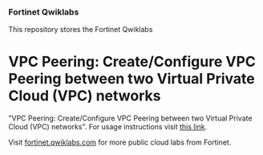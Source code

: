 ### Fortinet Qwiklabs
This repository stores the Fortinet Qwiklabs

# VPC Peering: Create/Configure VPC Peering between two Virtual Private Cloud (VPC) networks
 "VPC Peering: Create/Configure VPC Peering between two Virtual Private Cloud (VPC) networks". For usage instructions visit [this link](vpc-peering/instructions/en.md).

Visit [fortinet.qwiklabs.com](https://fortinet.qwiklabs.com) for more public cloud labs from Fortinet.
